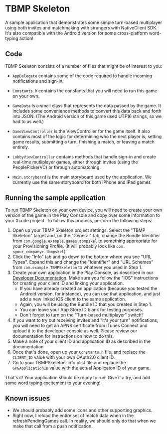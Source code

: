 # TBMP Skeleton

A sample application that demonstrates some simple turn-based multiplayer using both
invites and matchmaking with strangers with NativeClient SDK.
It's also compatible with the Android version
for some cross-platform word-typing action! 

## Code

TBMP Skeleton consists of a number of files that might be of interest to you:

* `AppDelegate` contains some of the code required to handle incoming notifications
and sign-in.

* `Constants.h` contains the constants that you will need to run this game on your 
own.

* `GameData` is a small class that represents the data passed by the game. It includes
some convenience methods to convert this data back and forth into JSON. (The Android version
of this game used UTF16 strings, so we had to as well.)

* `GameViewController` is the ViewController for the game itself. It also contains 
most of the logic for determining who the next player is, setting game results,
submitting a turn, finishing a match, or leaving a match entirely.

* `LobbyViewController` contains methods that handle sign-in and create real-time
mutliplayer games, either through invites (using the PeoplePickerVC) or through 
automatching.

* `Main.storyboard` is the main storyboard used by the application. We currently
use the same storyboard for both iPhone and iPad games 

## Running the sample application

To run TBMP Skeleton on your own device, you will need to create
your own version of the game in the Play Console and copy over some information to
your Xcode project. To follow this process, perform the following steps:

1. Open up your TBMP Skeleton project settings. Select the "TBMP Skeleton" target and,
  on the "General" tab, change the Bundle Identifier from `com.google.example.games.tbmpskel` to
  something appropriate for your Provisioning Profile. (It will probably look like
  `com.<your_company>.tbmpskel`)
2. Click the "Info" tab and go down to the bottom where you see "URL Types". Expand
  this and change the "Identifier" and "URL Schemes" from `com.example.TBMPSkeleton` to
  whatever you used in Step 1.
3. Create your own application in the Play Console, as described in our [Developer
  Documentation](https://developers.google.com/games/services/console/enabling). Make
  sure you follow the "iOS" instructions for creating your client ID and linking
  your application.
    * If you have already created an application (because you tested the Android version,
  for instance), you can use that application, and just add a new linked iOS client to the same
  application.
    * Again, you will be using the Bundle ID that you created in Step 1.
    * You can leave your App Store ID blank for testing purposes.
 	* Don't forget to turn on the "Turn-based multiplayer" switch!
4. If you want to try out receiving invites and "it's your turn" notifications, you will 
  need to get an APNS certificate from iTunes Connect and upload it to the developer console 
  as well. Please review our documentation for instructions on how to do this.
5. Make a note of your client ID and application ID as described in the
  documentation
6. Once that's done, open up your `Constants.h` file, and replace the `CLIENT_ID` value
  with your own OAuth2.0 client ID.
7. Go to your TBMPSkeleton-info.plist file and replace the `GPGApplicationID` value with
  the actual Applicaton ID of your game.

That's it! Your application should be ready to run!  Give it a try, and add some word typing
excitement to your evening!

## Known issues

* We should probably add some icons and other supporting graphics.
* Right now, I reload the entire set of match data when in the refreshPendingGames call.
In reality, we should only do that when we make that call from a push notification.
